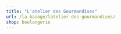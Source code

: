 ```yaml
---
title: "L'atelier des Gourmandises"
url: /la-bazoge/latelier-des-gourmandises/
shop: boulangerie
---
```

